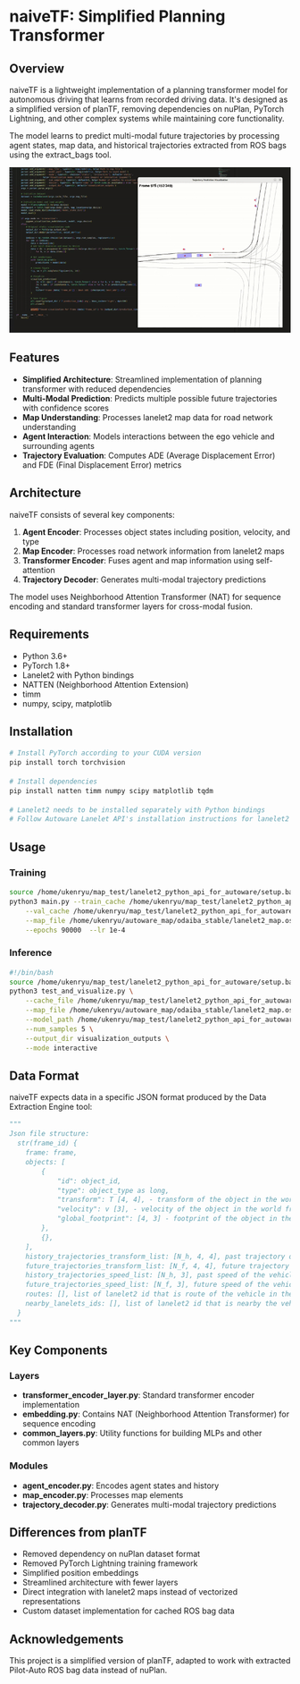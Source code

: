 # naiveTF: Simplified Planning Transformer

## Overview

naiveTF is a lightweight implementation of a planning transformer model for autonomous driving that learns from recorded driving data. It's designed as a simplified version of planTF, removing dependencies on nuPlan, PyTorch Lightning, and other complex systems while maintaining core functionality.

The model learns to predict multi-modal future trajectories by processing agent states, map data, and historical trajectories extracted from ROS bags using the extract_bags tool.

![gif](docs/overfitting_visualization.gif)

## Features

- **Simplified Architecture**: Streamlined implementation of planning transformer with reduced dependencies
- **Multi-Modal Prediction**: Predicts multiple possible future trajectories with confidence scores
- **Map Understanding**: Processes lanelet2 map data for road network understanding
- **Agent Interaction**: Models interactions between the ego vehicle and surrounding agents
- **Trajectory Evaluation**: Computes ADE (Average Displacement Error) and FDE (Final Displacement Error) metrics

## Architecture

naiveTF consists of several key components:

1. **Agent Encoder**: Processes object states including position, velocity, and type
2. **Map Encoder**: Processes road network information from lanelet2 maps
3. **Transformer Encoder**: Fuses agent and map information using self-attention
4. **Trajectory Decoder**: Generates multi-modal trajectory predictions

The model uses Neighborhood Attention Transformer (NAT) for sequence encoding and standard transformer layers for cross-modal fusion.

## Requirements

- Python 3.6+
- PyTorch 1.8+
- Lanelet2 with Python bindings
- NATTEN (Neighborhood Attention Extension)
- timm
- numpy, scipy, matplotlib

## Installation

```bash
# Install PyTorch according to your CUDA version
pip install torch torchvision

# Install dependencies
pip install natten timm numpy scipy matplotlib tqdm

# Lanelet2 needs to be installed separately with Python bindings
# Follow Autoware Lanelet API's installation instructions for lanelet2
```

## Usage

### Training

```bash
source /home/ukenryu/map_test/lanelet2_python_api_for_autoware/setup.bash
python3 main.py --train_cache /home/ukenryu/map_test/lanelet2_python_api_for_autoware/extract_bags/caches \
    --val_cache /home/ukenryu/map_test/lanelet2_python_api_for_autoware/extract_bags/caches/cache.json \
    --map_file /home/ukenryu/autoware_map/odaiba_stable/lanelet2_map.osm \
    --epochs 90000  --lr 1e-4
```

### Inference

```bash
#!/bin/bash
source /home/ukenryu/map_test/lanelet2_python_api_for_autoware/setup.bash
python3 test_and_visualize.py \
    --cache_file /home/ukenryu/map_test/lanelet2_python_api_for_autoware/extract_bags/caches/cache.json \
    --map_file /home/ukenryu/autoware_map/odaiba_stable/lanelet2_map.osm \
    --model_path /home/ukenryu/map_test/lanelet2_python_api_for_autoware/naiveTF/outputs/best_model.pth \
    --num_samples 5 \
    --output_dir visualization_outputs \
    --mode interactive
```

## Data Format

naiveTF expects data in a specific JSON format produced by the Data Extraction Engine tool:

```python
"""
Json file structure:
  str(frame_id) {
    frame: frame,
    objects: [
        {
            "id": object_id,
            "type": object_type as long,
            "transform": T [4, 4], - transform of the object in the world frame.
            "velocity": v [3], - velocity of the object in the world frame.
            "global_footprint": [4, 3] - footprint of the object in the world frame.
        },
        {},
    ],
    history_trajectories_transform_list: [N_h, 4, 4], past trajectory of the vehicle in the world frame. N=10,
    future_trajectories_transform_list: [N_f, 4, 4], future trajectory of the vehicle in the world frame. N=30,
    history_trajectories_speed_list: [N_h, 3], past speed of the vehicle in the world frame. N=10,
    future_trajectories_speed_list: [N_f, 3], future speed of the vehicle in the world frame. N=30,
    routes: [], list of lanelet2 id that is route of the vehicle in the neighborhood.
    nearby_lanelets_ids: [], list of lanelet2 id that is nearby the vehicle in the neighborhood.
  }
"""
```

## Key Components

### Layers

- **transformer_encoder_layer.py**: Standard transformer encoder implementation
- **embedding.py**: Contains NAT (Neighborhood Attention Transformer) for sequence encoding
- **common_layers.py**: Utility functions for building MLPs and other common layers

### Modules

- **agent_encoder.py**: Encodes agent states and history
- **map_encoder.py**: Processes map elements
- **trajectory_decoder.py**: Generates multi-modal trajectory predictions


## Differences from planTF

- Removed dependency on nuPlan dataset format
- Removed PyTorch Lightning training framework
- Simplified position embeddings
- Streamlined architecture with fewer layers
- Direct integration with lanelet2 maps instead of vectorized representations
- Custom dataset implementation for cached ROS bag data

## Acknowledgements

This project is a simplified version of planTF, adapted to work with extracted Pilot-Auto ROS bag data instead of nuPlan.

